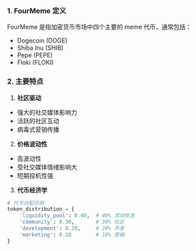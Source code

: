 
### 1. FourMeme 定义
FourMeme 是指加密货币市场中四个主要的 meme 代币，通常包括：

- Dogecoin (DOGE)
- Shiba Inu (SHIB)
- Pepe (PEPE)
- Floki (FLOKI)
  
### 2. 主要特点

1. **社区驱动**
- 强大的社交媒体影响力
- 活跃的社区互动
- 病毒式营销传播
  
2. **价格波动性**
- 高波动性
- 受社交媒体情绪影响大
- 短期投机性强
  
3. **代币经济学**
```python
# 代币分配示例
token_distribution = {
    'liquidity_pool': 0.40,  # 40% 流动性池
    'community': 0.30,       # 30% 社区
    'development': 0.20,     # 20% 开发
    'marketing': 0.10        # 10% 营销
}
```
